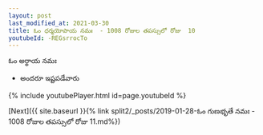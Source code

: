 ```yaml
---
layout: post
last_modified_at: 2021-03-30
title: ఓం ధర్మయోపాయ నమః  - 1008 రోజుల తపస్సులో రోజు  10
youtubeId: -REGsrrocTo
---
```

 
 
 ఓం అర్థాయ నమః  
 
 -  అందరూ ఇష్టపడేవారు 
 
  
 
  
 
 
 
 
 
 


{% include youtubePlayer.html id=page.youtubeId %}
 
[Next]({{ site.baseurl }}{% link  split2/_posts/2019-01-28-ఓం గుణభృతే నమః  - 1008 రోజుల తపస్సులో రోజు  11.md%})
 
